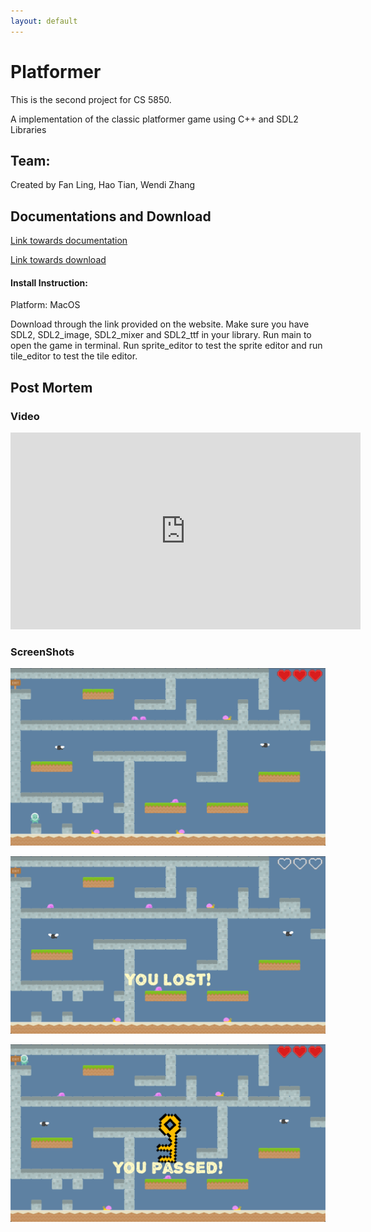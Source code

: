 ```yaml
---
layout: default 
--- 
```


# Platformer

This is the second project for CS 5850.

A implementation of the classic platformer game using C++ and SDL2 Libraries

## Team:
Created by Fan Ling, Hao Tian, Wendi Zhang

## Documentations and Download
[Link towards documentation](https://flynn2016.github.io/platformer_doc)

[Link towards download](https://troyprag816gmailcom.itch.io/sdl-platformer)

#### Install Instruction:  
Platform: MacOS

Download through the link provided on the website. Make sure you have SDL2, SDL2_image, SDL2_mixer and  SDL2_ttf in your library. Run main to open the game in terminal. Run sprite_editor to test the sprite editor and run tile_editor to test the tile editor.

## Post Mortem 


### Video
<iframe width="560" height="315" src="https://www.youtube.com/embed/_w32w-XguGk" frameborder="0" allow="accelerometer; autoplay; encrypted-media; gyroscope; picture-in-picture" allowfullscreen></iframe>


### ScreenShots

![ScreenShot_1](./Image/image_1.png)

![ScreenShot_2](./Image/image_2.png)

![ScreenShot_3](./Image/image_3.png)


